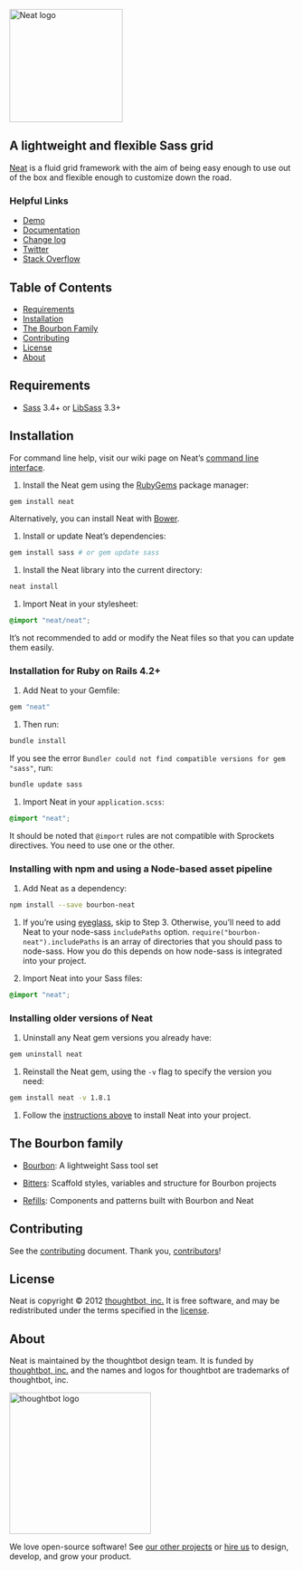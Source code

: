 [<img src="http://images.thoughtbot.com/bourbon/neat-logo-v2.svg" width="200" alt="Neat logo">][Neat]

## A lightweight and flexible Sass grid

[Neat] is a fluid grid framework with the aim of being easy enough to
use out of the box and flexible enough to customize down the road.

  [Neat]: https://neat.bourbon.io/

### Helpful Links

- [Demo](https://neat.bourbon.io/examples/)
- [Documentation](https://neat.bourbon.io/docs/latest/)
- [Change log](CHANGELOG.md)
- [Twitter](https://twitter.com/bourbonsass)
- [Stack Overflow](https://stackoverflow.com/questions/tagged/neat)

## Table of Contents

- [Requirements](#requirements)
- [Installation](#installation)
- [The Bourbon Family](#the-bourbon-family)
- [Contributing](#contributing)
- [License](#license)
- [About](#about)

## Requirements

- [Sass] 3.4+ or [LibSass] 3.3+

  [Sass]: https://github.com/sass/sass
  [LibSass]: https://github.com/sass/libsass

## Installation

For command line help, visit our wiki page on Neat’s
[command line interface](https://github.com/thoughtbot/neat/wiki/Command-Line-Interface).

1. Install the Neat gem using the [RubyGems] package manager:

  ```bash
  gem install neat
  ```

  Alternatively, you can install Neat with [Bower].

1. Install or update Neat’s dependencies:

  ```bash
  gem install sass # or gem update sass
  ```

1. Install the Neat library into the current directory:

  ```bash
  neat install
  ```

1. Import Neat in your stylesheet:

  ```scss
  @import "neat/neat";
  ```

  It’s not recommended to add or modify the Neat files so that you can update
  them easily.

  [RubyGems]: https://rubygems.org
  [Bower]: http://bower.io

### Installation for Ruby on Rails 4.2+

1. Add Neat to your Gemfile:

  ```ruby
  gem "neat"
  ```

1. Then run:

  ```bash
  bundle install
  ```

  If you see the error `Bundler could not find compatible versions for gem
  "sass"`, run:

  ```bash
  bundle update sass
  ```

1. Import Neat in your `application.scss`:

  ```scss
  @import "neat";
  ```

  It should be noted that `@import` rules are not compatible with Sprockets
  directives. You need to use one or the other.

### Installing with npm and using a Node-based asset pipeline

1. Add Neat as a dependency:

  ```bash
  npm install --save bourbon-neat
  ```

1. If you’re using [eyeglass], skip to Step 3. Otherwise, you’ll need to add
   Neat to your node-sass `includePaths` option.
   `require("bourbon-neat").includePaths` is an array of directories that you
   should pass to node-sass. How you do this depends on how node-sass is
   integrated into your project.

1. Import Neat into your Sass files:

  ```scss
  @import "neat";
  ```

  [eyeglass]: http://eyeglass.rocks

### Installing older versions of Neat

1. Uninstall any Neat gem versions you already have:

  ```bash
  gem uninstall neat
  ```

1. Reinstall the Neat gem, using the `-v` flag to specify the version you need:

  ```bash
  gem install neat -v 1.8.1
  ```

1. Follow the [instructions above](#installation) to install Neat into your
   project.

## The Bourbon family

- [Bourbon]: A lightweight Sass tool set
- [Bitters]: Scaffold styles, variables and structure for Bourbon projects
- [Refills]: Components and patterns built with Bourbon and Neat

  [Bourbon]: https://github.com/thoughtbot/bourbon
  [Bitters]: https://github.com/thoughtbot/bitters
  [Refills]: https://github.com/thoughtbot/refills

## Contributing

See the [contributing] document. Thank you, [contributors]!

  [contributing]: CONTRIBUTING.md
  [contributors]: https://github.com/thoughtbot/neat/graphs/contributors

## License

Neat is copyright © 2012 [thoughtbot, inc.][thoughtbot] It is free software, and
may be redistributed under the terms specified in the [license].

  [license]: LICENSE.md

## About

Neat is maintained by the thoughtbot design team. It is funded by
[thoughtbot, inc.][thoughtbot] and the names and logos for thoughtbot are
trademarks of thoughtbot, inc.

[<img src="http://presskit.thoughtbot.com/images/signature.svg" width="250" alt="thoughtbot logo">][thoughtbot]

We love open-source software! See [our other projects][community] or
[hire us][hire] to design, develop, and grow your product.

  [thoughtbot]: https://thoughtbot.com?utm_source=github
  [community]: https://thoughtbot.com/community?utm_source=github
  [hire]: https://thoughtbot.com/hire-us?utm_source=github
